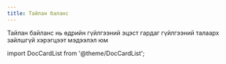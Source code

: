 ```yaml
---
title: Тайлан баланс
---
```


Тайлан байланс нь өдрийн гүйлгээний эцэст гардаг гүйлгээний талаарх зайлшгүй хэрэгцээт мэдээлэл юм


import DocCardList from '@theme/DocCardList';

<DocCardList />




